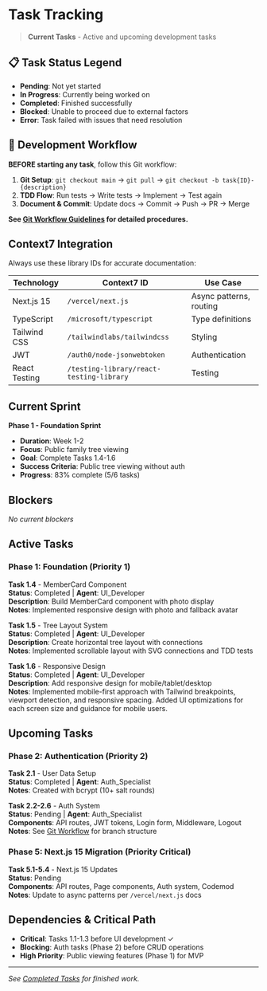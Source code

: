 # Task Tracking

> **Current Tasks** - Active and upcoming development tasks

## 📋 Task Status Legend
- **Pending**: Not yet started
- **In Progress**: Currently being worked on
- **Completed**: Finished successfully
- **Blocked**: Unable to proceed due to external factors
- **Error**: Task failed with issues that need resolution

## 🚀 Development Workflow
**BEFORE starting any task**, follow this Git workflow:

1. **Git Setup**: `git checkout main` → `git pull` → `git checkout -b task{ID}-{description}`
2. **TDD Flow**: Run tests → Write tests → Implement → Test again
3. **Document & Commit**: Update docs → Commit → Push → PR → Merge

**See [Git Workflow Guidelines](./git-workflow.md) for detailed procedures.**

## Context7 Integration
Always use these library IDs for accurate documentation:

| Technology | Context7 ID | Use Case |
|------------|-------------|----------|
| Next.js 15 | `/vercel/next.js` | Async patterns, routing |
| TypeScript | `/microsoft/typescript` | Type definitions |
| Tailwind CSS | `/tailwindlabs/tailwindcss` | Styling |
| JWT | `/auth0/node-jsonwebtoken` | Authentication |
| React Testing | `/testing-library/react-testing-library` | Testing |

## Current Sprint
**Phase 1 - Foundation Sprint**
- **Duration**: Week 1-2
- **Focus**: Public family tree viewing
- **Goal**: Complete Tasks 1.4-1.6
- **Success Criteria**: Public tree viewing without auth
- **Progress**: 83% complete (5/6 tasks)

## Blockers
*No current blockers*

## Active Tasks
### Phase 1: Foundation (Priority 1)

**Task 1.4** - MemberCard Component  
**Status**: Completed | **Agent**: UI_Developer  
**Description**: Build MemberCard component with photo display  
**Notes**: Implemented responsive design with photo and fallback avatar

**Task 1.5** - Tree Layout System  
**Status**: Completed | **Agent**: UI_Developer  
**Description**: Create horizontal tree layout with connections  
**Notes**: Implemented scrollable layout with SVG connections and TDD tests

**Task 1.6** - Responsive Design  
**Status**: Completed | **Agent**: UI_Developer  
**Description**: Add responsive design for mobile/tablet/desktop  
**Notes**: Implemented mobile-first approach with Tailwind breakpoints, viewport detection, and responsive spacing. Added UI optimizations for each screen size and guidance for mobile users.

## Upcoming Tasks
### Phase 2: Authentication (Priority 2)

**Task 2.1** - User Data Setup  
**Status**: Completed | **Agent**: Auth_Specialist  
**Notes**: Created with bcrypt (10+ salt rounds)

**Task 2.2-2.6** - Auth System  
**Status**: Pending | **Agent**: Auth_Specialist  
**Components**: API routes, JWT tokens, Login form, Middleware, Logout  
**Notes**: See [Git Workflow](./git-workflow.md) for branch structure

### Phase 5: Next.js 15 Migration (Priority Critical)

**Task 5.1-5.4** - Next.js 15 Updates  
**Status**: Pending  
**Components**: API routes, Page components, Auth system, Codemod  
**Notes**: Update to async patterns per `/vercel/next.js` docs

## Dependencies & Critical Path
- **Critical**: Tasks 1.1-1.3 before UI development ✓
- **Blocking**: Auth tasks (Phase 2) before CRUD operations
- **High Priority**: Public viewing features (Phase 1) for MVP

---

*See [Completed Tasks](./completed-tasks.md) for finished work.*
